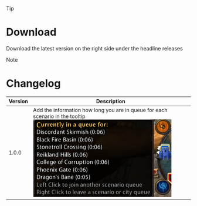> [!TIP]
> # Download
> Download the latest version on the right side under the headline releases

> [!NOTE]
> # Changelog
> 
> | Version  | Description |
> | ------------- | ------------- |
> | 1.0.0  | Add the information how long you are in queue for each scenario in the tooltip<br>![](https://github.com/Makume/ReturnOfReckoning-AddOns/blob/main/TimeInQueue/(Images)/TimeInQueue.png)|
